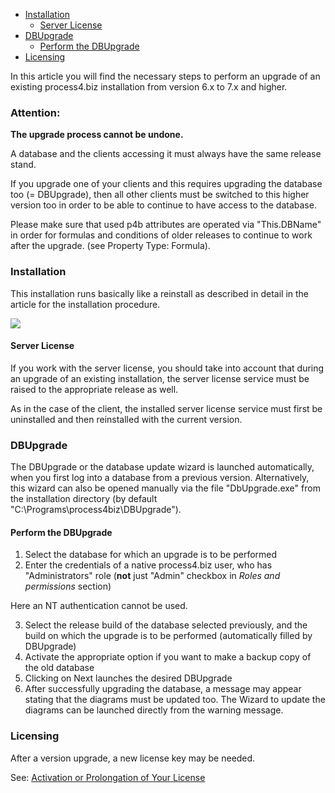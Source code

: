 -   [Installation](#installation)
    -   [Server License](#server-license)
-   [DBUpgrade](#dbupgrade)
    -   [Perform the
        DBUpgrade](#perform-the-dbupgrade)
-   [Licensing](#licensing)

In this article you will find the necessary steps to perform an upgrade
of an existing process4.biz installation from version 6.x to 7.x and
higher.

<div class="warning"> 
<h3>Attention:</h3> 
  

__The upgrade process cannot be undone.__


A database and the clients accessing it must always have the same release stand.

If you upgrade one of your clients and this requires upgrading the
database too (= DBUpgrade), then all other clients must be switched to
this higher version too in order to be able to continue to have access
to the database.

Please make sure that used p4b attributes are operated via "This.DBName"
in order for formulas and conditions of older releases to continue to
work after the upgrade. (see Property Type: Formula).

</div>

### Installation

This installation runs basically like a reinstall as described in detail in the article for the installation procedure.

![](//images.ctfassets.net/utx1h0gfm1om/rP6NNFeZs4MsEGGQwUoUm/933b165b92d56b5cf46903bfbf735e21/329609.png)

#### Server License

If you work with the server license, you should take into account that
during an upgrade of an existing installation, the server license
service must be raised to the appropriate release as well.

As in the case of the client, the installed server license service must
first be uninstalled and then reinstalled with the current version.

### DBUpgrade

The DBUpgrade or the database update wizard is launched automatically,
when you first log into a database from a previous
version. Alternatively, this wizard can also be opened manually via the
file "DbUpgrade.exe" from the installation directory (by default
"C:\\Programs\\process4biz\\DBUpgrade").

#### Perform the DBUpgrade

1. Select the database for which an upgrade is to be performed
2. Enter the credentials of a native process4.biz user, who has "Administrators" role (__not__ just "Admin" checkbox in _Roles and permissions_ section) 
<div class="warning">
    Here an NT authentication cannot be used.
</div>
      
3. Select the release build of the database selected previously, and the build on which the upgrade is to be performed (automatically filled by DBUpgrade)
4. Activate the appropriate option if you want to make a backup copy of the old database
5. Clicking on Next launches the desired DBUpgrade
6. After successfully upgrading the database, a message may appear stating that the diagrams must be updated too. The Wizard to update the diagrams can be launched directly from the warning message.


### Licensing

After a version upgrade, a new license key may be needed.

See: [Activation or Prolongation of Your License](activating-and-prolonging-your-license)